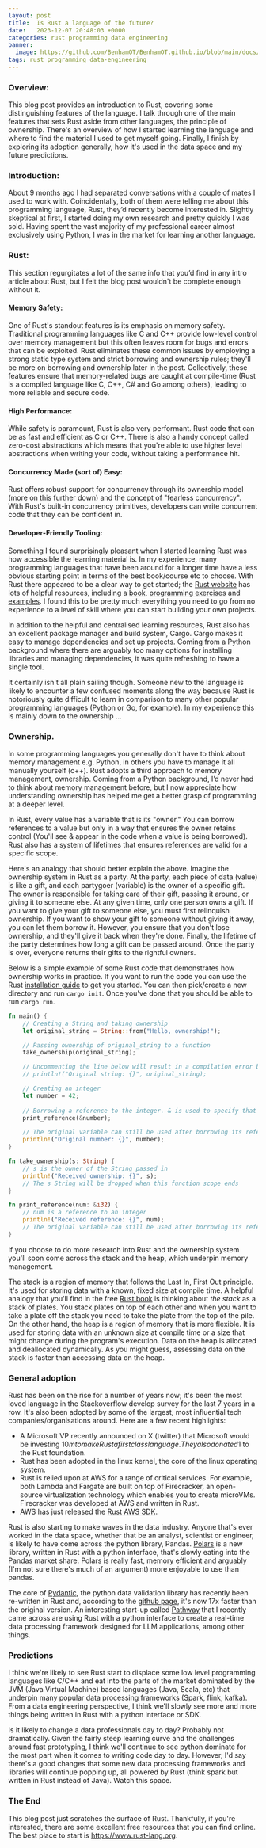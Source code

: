 ```yaml
---
layout: post
title:  Is Rust a language of the future?
date:   2023-12-07 20:48:03 +0000
categories: rust programming data engineering
banner:
  image: https://github.com/BenhamOT/BenhamOT.github.io/blob/main/docs/assets/images/rust-crab.png
tags: rust programming data-engineering
---
```


### Overview:

This blog post provides an introduction to Rust, covering some distinguishing features of the language. I talk through one of the
main features that sets Rust aside from other languages, the principle of ownership. There's an overview
of how I started learning the language and where to find the material I used to get myself going. Finally, I finish
by exploring its adoption generally, how it's used in the data space and my future predictions.

### Introduction:

About 9 months ago I had separated conversations with a couple of mates I used to work with. Coincidentally,
both of them were telling me about this programming language, Rust, they’d recently become interested in.
Slightly skeptical at first, I started doing my own research and pretty quickly I was sold. Having spent the vast
majority of my professional career almost exclusively using Python, I was in the market for learning another language.

### Rust:

This section regurgitates a lot of the same info that you’d find in any intro article about Rust, but I felt
the blog post wouldn't be complete enough without it.

#### Memory Safety:

One of Rust's standout features is its emphasis on memory safety. Traditional programming languages like
C and C++ provide low-level control over memory management but this often leaves room for bugs and errors
that can be exploited. Rust eliminates these common issues by employing
a strong static type system and strict borrowing and ownership rules; they'll be more on borrowing and ownership later in the post.
Collectively, these features ensure that memory-related
bugs are caught at compile-time (Rust is a compiled language like C, C++, C# and Go among others), leading to
more reliable and secure code.

#### High Performance:

While safety is paramount, Rust is also very performant. Rust code that can be as fast and efficient as C or C++. There
is also a handy concept called zero-cost abstractions which means that you're able to use higher level abstractions when
writing your code, without taking a performance hit. 

#### Concurrency Made (sort of) Easy:

Rust offers robust support for concurrency through its ownership model (more on this further down) and the concept of 
"fearless concurrency". With Rust's built-in concurrency primitives, developers can write concurrent code that they can be confident in.

#### Developer-Friendly Tooling:

Something I found surprisingly pleasant when I started learning Rust was how accessible the learning material is.
In my experience, many programming languages that have been around for a longer time have a less obvious
starting point in terms of the best book/course etc to choose. With Rust there appeared to be a clear way
to get started; the [Rust website][rust-site] has lots of helpful resources, including a [book][book], 
[programming exercises][exercises] and [examples][examples]. I found this to be pretty much everything you 
need to go from no experience to a level of skill where you can start building your own projects.

[rust-site]: https://www.rust-lang.org
[book]: https://doc.rust-lang.org/book/
[exercises]: https://github.com/rust-lang/rustlings/
[examples]: https://doc.rust-lang.org/rust-by-example/

In addition to the helpful and centralised learning resources, Rust also has an excellent package manager and 
build system, Cargo. Cargo makes it easy to manage dependencies and set up projects. Coming from a Python background
where there are arguably too many options for installing libraries and managing dependencies, it was quite refreshing to
have a single tool.

It certainly isn't all plain sailing though. Someone new to the language is likely 
to encounter a few confused moments along the way because Rust is notoriously quite difficult to learn in comparison to many other popular
programming languages (Python or Go, for example). In my experience this is mainly down to the ownership ... 

### Ownership.

In some programming languages you generally don't have to think about memory
management e.g. Python, in others you have to manage it all manually yourself (c++). Rust adopts a third 
approach to memory management, ownership. Coming from a Python background, I’d never had to think about 
memory management before, but I now appreciate how understanding ownership has helped me get a better grasp of
programming at a deeper level.

In Rust, every value has a variable that is its "owner." You can borrow references to a value but only in a 
way that ensures the owner retains control (You'll see & appear in the code when a value is being borrowed).
Rust also has a system of lifetimes that ensures references are valid for a specific scope. 

Here's an analogy that should better explain the above. Imagine the ownership system in Rust as a party. At 
the party, each piece of data (value) is like a gift, and 
each partygoer (variable) is the owner of a specific gift. The owner is responsible for taking care of their 
gift, passing it around, or giving it to someone else. At any given time, only one person owns a gift. If you want 
to give your gift to someone else, you must first relinquish ownership. If you want to show your gift to someone
without giving it away, you can let them borrow it. However, you ensure that you don't lose ownership, and they'll give 
it back when they're done. Finally, the lifetime of the party determines how long a gift can be passed 
around. Once the party is over, everyone returns their gifts to the rightful owners.

Below is a simple example of some Rust code that demonstrates how ownership works in practice. If you want to run the
code you can use the Rust [installation guide][install] to get you started. You can then pick/create a new directory and run 
`cargo init`. Once you've done that you should be able to run `cargo run`.

[install]: https://www.rust-lang.org/tools/install 

```rust
fn main() {
    // Creating a String and taking ownership
    let original_string = String::from("Hello, ownership!");

    // Passing ownership of original_string to a function
    take_ownership(original_string);

    // Uncommenting the line below will result in a compilation error because ownership of original_string has moved
    // println!("Original string: {}", original_string);

    // Creating an integer
    let number = 42;
    
    // Borrowing a reference to the integer. & is used to specify that we're passing in a reference and not transferring ownership
    print_reference(&number);

    // The original variable can still be used after borrowing its reference because the print_reference function didn't take ownership
    println!("Original number: {}", number);
}

fn take_ownership(s: String) {
    // s is the owner of the String passed in
    println!("Received ownership: {}", s);
    // The s String will be dropped when this function scope ends
}

fn print_reference(num: &i32) {
    // num is a reference to an integer 
    println!("Received reference: {}", num);
    // The original variable can still be used after borrowing its reference
}
```

If you choose to do more research into Rust and the ownership system you'll soon come across the stack and the heap, 
which underpin memory management.

The stack is a region of memory that follows the Last In, First Out principle. It's used for 
storing data with a known, fixed size at compile time. A helpful analogy that you'll find in the free [Rust book][book] 
is thinking about _the stack_ as a stack of plates. You stack plates on top of each other and when you want to
take a plate off the stack you need to take the plate from the top of the pile. On the other hand, the heap
is a region of memory that is more flexible. It is used for storing data with an unknown size at compile
time or a size that might change during the program's execution. Data on the heap is allocated and 
deallocated dynamically. As you might guess, assessing data on the stack is faster than accessing data on the heap. 


### General adoption

Rust has been on the rise for a number of years now; it's been the most loved language in the Stackoverflow develop
survey for the last 7 years in a row. It's also been adopted by some of the largest, most influential 
tech companies/organisations around. Here are a few recent highlights:  

* A Microsoft VP recently announced on X (twitter) that Microsoft would be investing $10m to make Rust a first class language. They also donated 1$ 
to the Rust foundation.
* Rust has been adopted in the linux kernel, the core of the linux operating system.
* Rust is relied upon at AWS for a range of critical services. For example, both Lambda and Fargate are built on top of 
Firecracker, an open-source virtualization technology which enables you to create microVMs. Firecracker was developed at AWS and
written in Rust.
* AWS has just released the [Rust AWS SDK][rust-aws-sdk].

[rust-aws-sdk]: https://docs.aws.amazon.com/sdk-for-rust/latest/dg/getting-started.html

Rust is also starting to make waves in the data industry. Anyone that's ever worked in the data space, 
whether that be an analyst, scientist or engineer, is likely to have come across the python library, Pandas.
[Polars][polars] is a new library, written in Rust with a python interface, that's slowly eating into the Pandas market share.
Polars is really fast, memory efficient and arguably (I'm not sure there's much of an argument) more enjoyable to use than pandas. 

The core of [Pydantic][pydantic], the python data validation library has recently been re-written in Rust and, according to the
[github page][pydantic-core], it's now 17x faster than the original version. An interesting start-up called 
[Pathway][pathway] that I recently came across are using Rust with a python interface to create a
real-time data processing framework designed for LLM applications, among other things.

[polars]: https://pola.rs
[pydantic]: https://docs.pydantic.dev/latest/
[pydantic-core]: https://github.com/pydantic/pydantic-core
[pathway]: https://pathway.com

### Predictions

I think we're likely to see Rust start to displace some low level programming languages like C/C++ and eat into the parts of the
market dominated by the JVM (Java Virtual Machine) based languages (Java, Scala, etc) that underpin many popular data processing 
frameworks (Spark, flink, kafka). From a data engineering perspective, I think we'll slowly see more and more things being
written in Rust with a python interface or SDK.

Is it likely to change a data professionals day to day? Probably not dramatically. 
Given the fairly steep learning curve and the challenges around fast prototyping, I think we'll continue to see python dominate
for the most part when it comes to writing code day to day. However, I'd say there's a good changes that some new 
data processing frameworks and libraries will continue popping up, all powered by Rust (think 
spark but written in Rust instead of Java). Watch this space. 

### The End

This blog post just scratches the surface of Rust. Thankfully, if you're interested, there are some excellent free
resources that you can find online. The best place to start is https://www.rust-lang.org. 